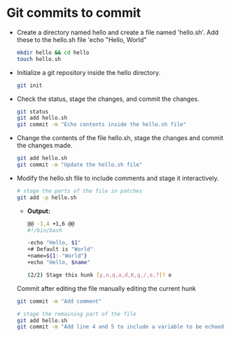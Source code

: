 # Git commits to commit

- Create a directory named hello and create a file named 'hello.sh'. Add these to the hello.sh file 'echo "Hello, World" 
    ```bash
    mkdir hello && cd hello
    touch hello.sh
    ```

- Initialize a git repository inside the hello directory.
    ```bash
    git init
    ```

- Check the status, stage the changes, and commit the changes.
    ```bash
    git status
    git add hello.sh
    git commit -m "Echo contents inside the hello.sh file"
    ```

- Change the contents of the file hello.sh, stage the changes and commit the changes made.
    ```bash
    git add hello.sh
    git commit -m "Update the hello.sh file"
    ```

- Modify the hello.sh file to include comments and stage it interactively.
    ```bash
    # stage the parts of the file in patches
    git add -p hello.sh
    ```
    - **Output:**
        ```bash
        @@ -1,4 +1,6 @@
        #!/bin/bash
        
        -echo "Hello, $1"
        +# Default is "World"
        +name=${1:-"World"}
        +echo "Hello, $name"
    
        (2/2) Stage this hunk [y,n,q,a,d,K,g,/,e,?]? e
        ```
    Commit after editing the file manually editing the current hunk
    ```bash
    git commit -m "Add comment"
    ```
    ```bash
    # stage the remaining part of the file
    git add hello.sh
    git commit -m "Add line 4 and 5 to include a variable to be echoed out"
    ```
